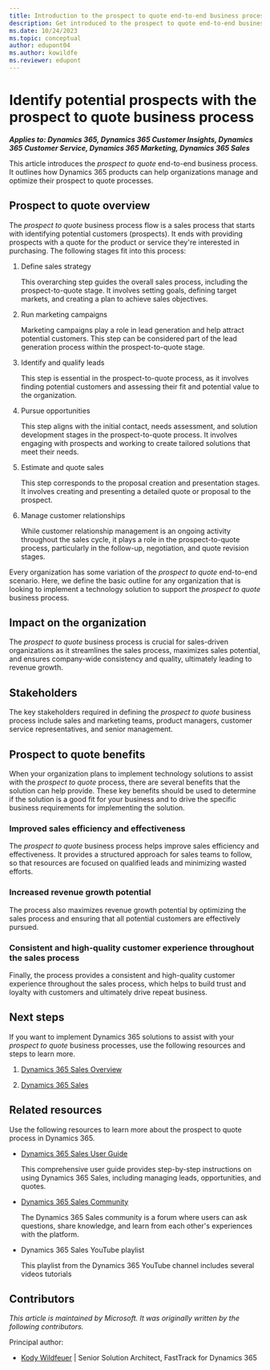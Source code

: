 ```yaml
---
title: Introduction to the prospect to quote end-to-end business process
description: Get introduced to the prospect to quote end-to-end business process. Learn how Dynamics 365 apps can help organizations optimize their prospect to quote processes.
ms.date: 10/24/2023
ms.topic: conceptual
author: edupont04
ms.author: kowildfe
ms.reviewer: edupont
---
```


# Identify potential prospects with the prospect to quote business process

***Applies to: Dynamics 365, Dynamics 365 Customer Insights, Dynamics 365 Customer Service, Dynamics 365 Marketing, Dynamics 365 Sales***

This article introduces the *prospect to quote* end-to-end business process. It outlines how Dynamics 365 products can help organizations manage and optimize their prospect to quote processes.

## Prospect to quote overview

The *prospect to quote* business process flow is a sales process that starts with identifying potential customers (prospects). It ends with providing prospects with a quote for the product or service they're interested in purchasing. The following stages fit into this process:

1. Define sales strategy

    This overarching step guides the overall sales process, including the prospect-to-quote stage. It involves setting goals, defining target markets, and creating a plan to achieve sales objectives.

2. Run marketing campaigns

    Marketing campaigns play a role in lead generation and help attract potential customers. This step can be considered part of the lead generation process within the prospect-to-quote stage.

3. Identify and qualify leads

    This step is essential in the prospect-to-quote process, as it involves finding potential customers and assessing their fit and potential value to the organization.

4. Pursue opportunities

    This step aligns with the initial contact, needs assessment, and solution development stages in the prospect-to-quote process. It involves engaging with prospects and working to create tailored solutions that meet their needs.

5. Estimate and quote sales

    This step corresponds to the proposal creation and presentation stages. It involves creating and presenting a detailed quote or proposal to the prospect.

6. Manage customer relationships

    While customer relationship management is an ongoing activity throughout the sales cycle, it plays a role in the prospect-to-quote process, particularly in the follow-up, negotiation, and quote revision stages.

<!-- Removed
7. Analyze service operations

    This sub-process is more relevant to the broader sales and service delivery process, but insights gained from analyzing service operations can inform the solution development and proposal creation stages in the prospect-to-quote process. -->

Every organization has some variation of the *prospect to quote* end-to-end scenario. Here, we define the basic outline for any organization that is looking to implement a technology solution to support the *prospect to quote* business process.

## Impact on the organization

The *prospect to quote* business process is crucial for sales-driven organizations as it streamlines the sales process, maximizes sales potential, and ensures company-wide consistency and quality, ultimately leading to revenue growth.

## Stakeholders

The key stakeholders required in defining the *prospect to quote* business process include sales and marketing teams, product managers, customer service representatives, and senior management.

## Prospect to quote benefits

When your organization plans to implement technology solutions to assist with the *prospect to quote* process, there are several benefits that the solution can help provide. These key benefits should be used to determine if the solution is a good fit for your business and to drive the specific business requirements for implementing the solution.

### Improved sales efficiency and effectiveness

The *prospect to quote* business process helps improve sales efficiency and effectiveness. It provides a structured approach for sales teams to follow, so that resources are focused on qualified leads and minimizing wasted efforts.

### Increased revenue growth potential

The process also maximizes revenue growth potential by optimizing the sales process and ensuring that all potential customers are effectively pursued.

### Consistent and high-quality customer experience throughout the sales process

Finally, the process provides a consistent and high-quality customer experience throughout the sales process, which helps to build trust and loyalty with customers and ultimately drive repeat business.

## Next steps

If you want to implement Dynamics 365 solutions to assist with your *prospect to quote* business processes, use the following resources and steps to learn more.

1. [Dynamics 365 Sales Overview](https://dynamics.microsoft.com/sales/overview/)

2. [Dynamics 365 Sales](/training/dynamics365/sales/)

## Related resources

Use the following resources to learn more about the prospect to quote process in Dynamics 365.

- [Dynamics 365 Sales User Guide](/dynamics365/sales-enterprise/user-guide)

    This comprehensive user guide provides step-by-step instructions on using Dynamics 365 Sales, including managing leads, opportunities, and quotes.

- [Dynamics 365 Sales Community](https://community.dynamics.com/forums/thread/?partialUrl=sales/)

    The Dynamics 365 Sales community is a forum where users can ask questions, share knowledge, and learn from each other's experiences with the platform.

- Dynamics 365 Sales YouTube playlist

    This playlist from the Dynamics 365 YouTube channel includes several videos tutorials

## Contributors

*This article is maintained by Microsoft. It was originally written by the following contributors.*

Principal author:

- [Kody Wildfeuer](https://www.linkedin.com/in/kody-wildfeuer/) | Senior Solution Architect, FastTrack for Dynamics 365

<!--## Tags
*Stakeholders:* Sales and marketing teams, product managers, customer service representatives, and senior management

*Products:* Dynamics 365, Dynamics 365 Customer Insights, Dynamics 365 Customer Service, Dynamics 365 Marketing, Dynamics 365 Sales
